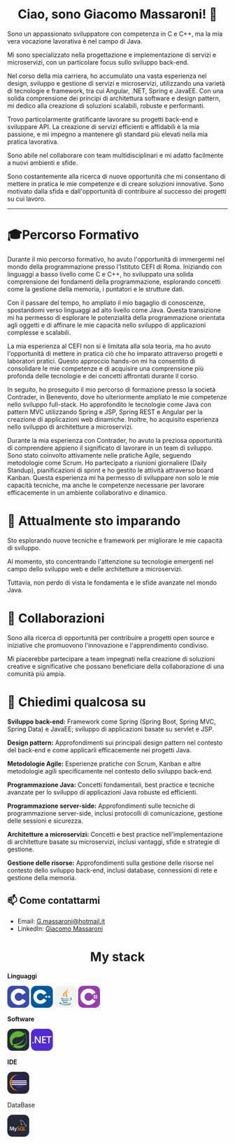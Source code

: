 <h1 align="center">Ciao, sono Giacomo Massaroni! 👋</h1> 

Sono un appassionato sviluppatore con competenza in C e C++, ma la mia vera vocazione lavorativa è nel campo di Java. 
<p>Mi sono specializzato nella progettazione e implementazione di servizi e microservizi, con un particolare focus sullo sviluppo back-end.</p>
<p>Nel corso della mia carriera, ho accumulato una vasta esperienza nel design, sviluppo e gestione di servizi e microservizi, utilizzando una varietà di tecnologie e framework, tra cui Angular, .NET, Spring e JavaEE. Con una solida comprensione dei principi di architettura software e design pattern, mi dedico alla creazione di soluzioni scalabili, robuste e performanti.</p>
<p>Trovo particolarmente gratificante lavorare su progetti back-end e sviluppare API. La creazione di servizi efficienti e affidabili è la mia passione, e mi impegno a mantenere gli standard più elevati nella mia pratica lavorativa.</p>
<p>Sono abile nel collaborare con team multidisciplinari e mi adatto facilmente a nuovi ambienti e sfide.</p>
<p>Sono costantemente alla ricerca di nuove opportunità che mi consentano di mettere in pratica le mie competenze e di creare soluzioni innovative. Sono motivato dalla sfida e dall'opportunità di contribuire al successo dei progetti su cui lavoro.</p>

---

<h1>🎓Percorso Formativo</h1>
<p>Durante il mio percorso formativo, ho avuto l'opportunità di immergermi nel mondo della programmazione presso l'Istituto CEFI di Roma. Iniziando con linguaggi a basso livello come C e C++, ho sviluppato una solida comprensione dei fondamenti della programmazione, esplorando concetti come la gestione della memoria, i puntatori e le strutture dati.</p>
<p>Con il passare del tempo, ho ampliato il mio bagaglio di conoscenze, spostandomi verso linguaggi ad alto livello come Java. Questa transizione mi ha permesso di esplorare le potenzialità della programmazione orientata agli oggetti e di affinare le mie capacità nello sviluppo di applicazioni complesse e scalabili.</p>
<p>La mia esperienza al CEFI non si è limitata alla sola teoria, ma ho avuto l'opportunità di mettere in pratica ciò che ho imparato attraverso progetti e laboratori pratici. Questo approccio hands-on mi ha consentito di consolidare le mie competenze e di acquisire una comprensione più profonda delle tecnologie e dei concetti affrontati durante il corso.</p>
<p>In seguito, ho proseguito il mio percorso di formazione presso la società Contrader, in Benevento, dove ho ulteriormente ampliato le mie competenze nello sviluppo full-stack. Ho approfondito le tecnologie come Java con pattern MVC utilizzando Spring e JSP, Spring REST e Angular per la creazione di applicazioni web dinamiche. Inoltre, ho acquisito esperienza nello sviluppo di architetture a microservizi.</p>
<p>Durante la mia esperienza con Contrader, ho avuto la preziosa opportunità di comprendere appieno il significato di lavorare in un team di sviluppo. Sono stato coinvolto attivamente nelle pratiche Agile, seguendo metodologie come Scrum. Ho partecipato a riunioni giornaliere (Daily Standup), pianificazioni di sprint e ho gestito le attività attraverso board Kanban. Questa esperienza mi ha permesso di sviluppare non solo le mie capacità tecniche, ma anche le competenze necessarie per lavorare efficacemente in un ambiente collaborativo e dinamico.</p>

<h1>🌱 Attualmente sto imparando</h1>

<p>Sto esplorando nuove tecniche e framework per migliorare le mie capacità di sviluppo.</p>
<p>Al momento, sto concentrando l'attenzione su tecnologie emergenti nel campo dello sviluppo web e delle architetture a microservizi.</p>
<p>Tuttavia, non perdo di vista le fondamenta e le sfide avanzate nel mondo Java.</p>

<h1>🤝 Collaborazioni</h1>

<p>Sono alla ricerca di opportunità per contribuire a progetti open source e iniziative che promuovono l'innovazione e l'apprendimento condiviso.</p>
<p>Mi piacerebbe partecipare a team impegnati nella creazione di soluzioni creative e significative che possano beneficiare della collaborazione di una comunità più ampia.</p>

<h1>💬 Chiedimi qualcosa su</h1>
<p>
<strong>Sviluppo back-end:</strong> Framework come Spring (Spring Boot, Spring MVC, Spring Data) e JavaEE; sviluppo di applicazioni basate su servlet e JSP.
</p>

<p>
    <strong>Design pattern:</strong> Approfondimenti sui principali design pattern nel contesto del back-end e come applicarli efficacemente nei progetti Java.
</p>

<p>
    <strong>Metodologie Agile:</strong> Esperienze pratiche con Scrum, Kanban e altre metodologie agili specificamente nel contesto dello sviluppo back-end.
</p>

<p>
    <strong>Programmazione Java:</strong> Concetti fondamentali, best practice e tecniche avanzate per lo sviluppo di applicazioni Java robuste ed efficienti.
</p>

<p>
    <strong>Programmazione server-side:</strong> Approfondimenti sulle tecniche di programmazione server-side, inclusi protocolli di comunicazione, gestione delle sessioni e sicurezza.
</p>

<p>
    <strong>Architetture a microservizi:</strong> Concetti e best practice nell'implementazione di architetture basate su microservizi, inclusi vantaggi, sfide e strategie di gestione.
</p>

<p>
    <strong>Gestione delle risorse:</strong> Approfondimenti sulla gestione delle risorse nel contesto dello sviluppo back-end, inclusi database, connessioni di rete e gestione della memoria.
</p>


## 📫 Come contattarmi

- Email: G.massaroni@hotmail.it
- LinkedIn: [Giacomo Massaroni](https://www.linkedin.com/in/giacomo-massaroni/)

<h1 align="center">My stack</h1>


**Linguaggi**

  
<div>
<img src="https://github.com/tandpfun/skill-icons/blob/main/icons/C.svg" alt="C" width="50" height="50">
<img src="https://github.com/tandpfun/skill-icons/blob/main/icons/CPP.svg" alt="C++" width="50" height="50">
<img src="https://github.com/tandpfun/skill-icons/blob/main/icons/Java-Light.svg" alt="Java"  width="50" height="50">
<img src="https://github.com/tandpfun/skill-icons/blob/main/icons/CS.svg" alt="C#"  width="50" height="50">
</div>

**Software**
<div>
<img src="https://github.com/tandpfun/skill-icons/blob/main/icons/Spring-Dark.svg" alt="Spring"  width="50" height="50">
<img src="https://github.com/tandpfun/skill-icons/blob/main/icons/DotNet.svg" alt="DotNet"  width="50" height="50">
</div>


**IDE**
<div>
<img src="https://github.com/tandpfun/skill-icons/blob/main/icons/Eclipse-Dark.svg" alt="Eclipse"  width="50" height="50">
  
</div>

DataBase
<div>
<img src="https://github.com/tandpfun/skill-icons/blob/main/icons/MySQL-Dark.svg" alt="MySQL"  width="50" height="50">
  
</div>





